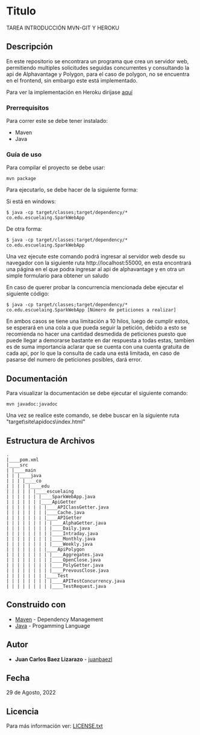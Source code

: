 # Titulo

TAREA INTRODUCCIÓN MVN-GIT Y HEROKU

## Descripción

En este repositorio se encontrara un programa que crea un servidor web, permitiendo multiples solicitudes seguidas concurrentes y consultando la api de Alphavantage y Polygon, para el caso de polygon, no se encuentra en el frontend, sin embargo este está implementado.

Para ver la implementación en Heroku dirijase [aquí](https://lab1arepp.herokuapp.com/)

### Prerrequisitos

Para correr este se debe tener instalado:

- Maven
- Java

### Guía de uso

Para compilar el proyecto se debe usar:

```
mvn package
```

Para ejecutarlo, se debe hacer de la siguiente forma:

Si está en windows:

```
$ java -cp target/classes;target/dependency/* co.edu.escuelaing.SparkWebApp
```

De otra forma:

```
$ java -cp target/classes:target/dependency/* co.edu.escuelaing.SparkWebApp
```

Una vez ejecute este comando podrá ingresar al servidor web desde su navegador con la siguiente ruta http://localhost:55000, en esta encontrará una página en el que podra ingresar al api de alphavantage y en otra un simple formulario para obtener un saludo

En caso de querer probar la concurrencia mencionada debe ejecutar el siguiente código:

```
$ java -cp target/classes;target/dependency/* co.edu.escuelaing.SparkWebApp [Número de peticiones a realizar]
```

En ambos casos se tiene una limitación a 10 hilos, luego de cumplir estos, se esperará en una cola a que pueda seguir la petición, debido a esto se recomienda no hacer una cantidad desmedida de peticiones puesto que puede llegar a demorarse bastante en dar respuesta a todas estas, tambien es de suma importancia aclarar que se cuenta con una cuenta gratuita de cada api, por lo que la consulta de cada una está limitada, en caso de pasarse del numero de peticiones posibles, dará error.

## Documentación

Para visualizar la documentación se debe ejecutar el siguiente comando:

```
mvn javadoc:javadoc
```

Una vez se realice este comando, se debe buscar en la siguiente ruta "target\site\apidocs\index.html"

## Estructura de Archivos

    .
    |____pom.xml
    |____src
    | |____main
    | | |____java
    | | | |____co
    | | | | |____edu
    | | | | | |____escuelaing
    | | | | | | |____SparkWebApp.java
    | | | | | | |____ApiGetter
    | | | | | | | |____APIClassGetter.java
    | | | | | | | |____Cache.java
    | | | | | | | |____APIGetter
    | | | | | | | | |____AlphaGetter.java
    | | | | | | | | |____Daily.java
    | | | | | | | | |____Intraday.java
    | | | | | | | | |____Monthly.java
    | | | | | | | | |____Weekly.java
    | | | | | | | |____ApiPolygon
    | | | | | | | | |____Aggregates.java
    | | | | | | | | |____OpenClose.java
    | | | | | | | | |____PolyGetter.java
    | | | | | | | | |____PrevousClose.java
    | | | | | | | |____Test
    | | | | | | | | |____APITestConcurrency.java
    | | | | | | | | |____TestRequest.java

## Construido con

- [Maven](https://maven.apache.org/) - Dependency Management
- [Java](https://www.java.com/es/) - Progamming Language

## Autor

- **Juan Carlos Baez Lizarazo** - [juanbaezl](https://github.com/juanbaezl)

## Fecha

29 de Agosto, 2022

## Licencia

Para más información ver: [LICENSE.txt](License.txt)
